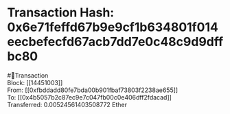 
Transaction Hash: 0x6e71feffd67b9e9cf1b634801f014eecbefecfd67acb7dd7e0c48c9d9dffbc80
====================================================================================
  
#💸Transaction  
Block: [[14451003]]  
From: [[0xfbddadd80fe7bda00b901fbaf73803f2238ae655]]  
To: [[0x4b5057b2c87ec9e7c047fb00c0e406dff2fdacad]]  
Transferred: 0.00524561403508772 Ether